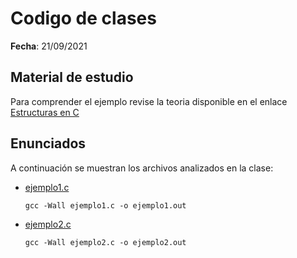 # Codigo de clases

**Fecha**: 21/09/2021

## Material de estudio

Para comprender el ejemplo revise la teoria disponible en el enlace [Estructuras en C](https://github.com/dannymrock/UdeA-SO-Lab/blob/master/lab0/lab0b/parte4/estructuras.ipynb)

## Enunciados

A continuación se muestran los archivos analizados en la clase:
* [ejemplo1.c](ejemplo1.c)

  ```
  gcc -Wall ejemplo1.c -o ejemplo1.out
  ```

* [ejemplo2.c](ejemplo2.c) 

  ```
  gcc -Wall ejemplo2.c -o ejemplo2.out
  ```




